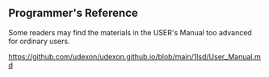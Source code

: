 ## Programmer's Reference

Some readers may find the materials in the USER's Manual too advanced for ordinary users.

https://github.com/udexon/udexon.github.io/blob/main/1lsd/User_Manual.md


